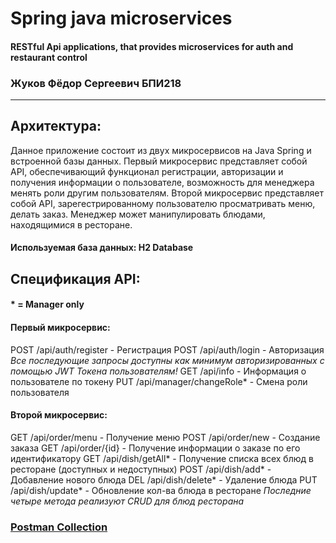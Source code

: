 # Spring java microservices
#### RESTful Api applications, that provides microservices for auth and restaurant control
###  Жуков Фёдор Сергеевич БПИ218
---

## Архитектура:
Данное приложение состоит из двух микросервисов на Java Spring и встроенной базы данных.
Первый микросервис представляет собой API, обеспечивающий функционал регистрации, авторизации и получения информации о пользователе, возможность для менеджера менять роли другим пользователям.
Второй микросервис представляет собой API, зарегестрированному пользователю просматривать меню, делать заказ. Менеджер может манипулировать блюдами, находящимися в ресторане.
#### Используемая база данных: H2 Database

## Спецификация API:
#### * = Manager only
#### Первый микросервис:
POST /api/auth/register - Регистрация
POST /api/auth/login - Авторизация
*Все последующие запросы доступны как минимум авторизированных с помощью JWT Токена пользователям!*
GET /api/info - Информация о пользователе по токену
PUT /api/manager/changeRole* - Смена роли пользователя   
#### Второй микросервис:
GET /api/order/menu - Получение меню
POST /api/order/new - Создание заказа
GET /api/order/{id} - Получение информации о заказе по его идентификатору
GET /api/dish/getAll* - Получение списка всех блюд в ресторане (доступных и недоступных)
POST /api/dish/add* - Добавление нового блюда
DEL /api/dish/delete* - Удаление блюда
PUT /api/dish/update* - Обновление кол-ва блюда в ресторане
*Последние четыре метода реализуют CRUD для блюд ресторана*
### [Postman Collection](https://www.postman.com/fedosz/workspace/auth-and-restaurant-api/overview)

